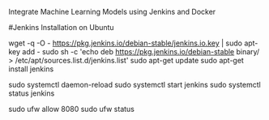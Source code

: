 Integrate Machine Learning Models using Jenkins and Docker

#Jenkins Installation on Ubuntu

wget -q -O - https://pkg.jenkins.io/debian-stable/jenkins.io.key | sudo apt-key add -
sudo sh -c 'echo deb https://pkg.jenkins.io/debian-stable binary/ > /etc/apt/sources.list.d/jenkins.list'
sudo apt-get update
sudo apt-get install jenkins

sudo systemctl daemon-reload
sudo systemctl start jenkins
sudo systemctl status jenkins

sudo ufw allow 8080
sudo ufw status

